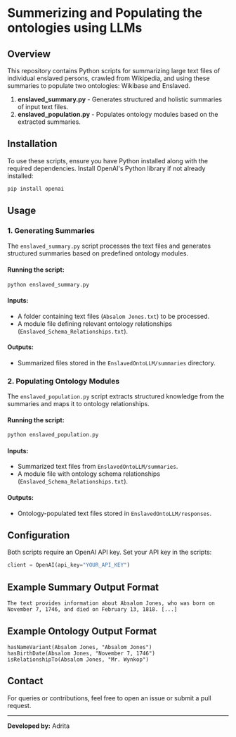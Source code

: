 # Summerizing and Populating the ontologies using LLMs

## Overview
This repository contains Python scripts for summarizing large text files of individual enslaved persons, crawled from Wikipedia, and using these summaries to populate two ontologies: Wikibase and Enslaved.
1. **enslaved_summary.py** - Generates structured and holistic summaries of input text files.
2. **enslaved_population.py** - Populates ontology modules based on the extracted summaries.

## Installation
To use these scripts, ensure you have Python installed along with the required dependencies. Install OpenAI's Python library if not already installed:

```sh
pip install openai
```

## Usage

### 1. Generating Summaries
The `enslaved_summary.py` script processes the text files and generates structured summaries based on predefined ontology modules.

#### **Running the script:**
```sh
python enslaved_summary.py
```
#### **Inputs:**
- A folder containing text files (`Absalom Jones.txt`) to be processed.
- A module file defining relevant ontology relationships (`Enslaved_Schema_Relationships.txt`).

#### **Outputs:**
- Summarized files stored in the `EnslavedOntoLLM/summaries` directory.

### 2. Populating Ontology Modules
The `enslaved_population.py` script extracts structured knowledge from the summaries and maps it to ontology relationships.

#### **Running the script:**
```sh
python enslaved_population.py
```
#### **Inputs:**
- Summarized text files from `EnslavedOntoLLM/summaries`.
- A module file with ontology schema relationships (`Enslaved_Schema_Relationships.txt`).

#### **Outputs:**
- Ontology-populated text files stored in `EnslavedOntoLLM/responses`.

## Configuration
Both scripts require an OpenAI API key. Set your API key in the scripts:
```python
client = OpenAI(api_key="YOUR_API_KEY")
```


## Example Summary Output Format
```
The text provides information about Absalom Jones, who was born on November 7, 1746, and died on February 13, 1818. [...]
```

## Example Ontology Output Format
```
hasNameVariant(Absalom Jones, "Absalom Jones")
hasBirthDate(Absalom Jones, "November 7, 1746")
isRelationshipTo(Absalom Jones, "Mr. Wynkop")
```

## Contact
For queries or contributions, feel free to open an issue or submit a pull request.

---
**Developed by:** Adrita

